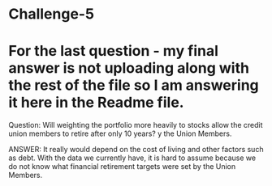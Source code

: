 # Challenge-5


# For the last question - my final answer is not uploading along with the rest of the file so I am answering it here in the Readme file. 


Question: Will weighting the portfolio more heavily to stocks allow the credit union members to retire after only 10 years?
y the Union Members. 

ANSWER: It really would depend on the cost of living and other factors such as debt. With the data we currently have, it is hard to assume because we do not know what financial retirement targets were set by the Union Members. 
